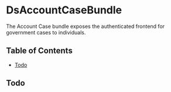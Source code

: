 # DsAccountCaseBundle

The Account Case bundle exposes the authenticated frontend for government cases to individuals.

## Table of Contents

- [Todo](#todo)

## Todo


